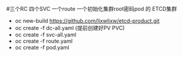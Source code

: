 #三个RC 四个SVC 一个route 一个初始化集群root密码pod 的 ETCD集群

- oc new-build https://github.com/lixwlixw/etcd-product.git
- oc create -f dc-all.yaml (提前创建好PV PVC)
- oc create -f svc-all.yaml
- oc create -f route.yaml
- oc create -f pod.yaml

